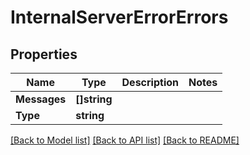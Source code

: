 # InternalServerErrorErrors

## Properties

Name | Type | Description | Notes
------------ | ------------- | ------------- | -------------
**Messages** | **[]string** |  | 
**Type** | **string** |  | 

[[Back to Model list]](../README.md#documentation-for-models) [[Back to API list]](../README.md#documentation-for-api-endpoints) [[Back to README]](../README.md)


